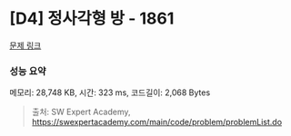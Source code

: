 # [D4] 정사각형 방 - 1861 

[문제 링크](https://swexpertacademy.com/main/code/problem/problemDetail.do?contestProbId=AV5LtJYKDzsDFAXc) 

### 성능 요약

메모리: 28,748 KB, 시간: 323 ms, 코드길이: 2,068 Bytes



> 출처: SW Expert Academy, https://swexpertacademy.com/main/code/problem/problemList.do